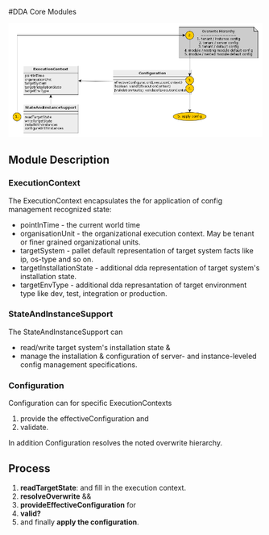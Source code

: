 #DDA Core Modules

![Figure 1: Structure of core Elements](../resources/architecture_core_modules.png)

## Module Description
### ExecutionContext
The ExecutionContext encapsulates the for application of config management recognized state:
* pointInTime - the current world time
* organisationUnit - the organizational execution context. May be tenant or finer grained organizational units. 
* targetSystem - pallet default representation of target system facts like ip, os-type and so on.
* targetInstallationState - additional dda representation of target system's installation state.  
* targetEnvType - additional dda represantation of target environment type like dev, test, integration or production.  
 
### StateAndInstanceSupport
The StateAndInstanceSupport can 
* read/write target system's installation state &
* manage the installation & configuration of server- and instance-leveled config management specifications. 

### Configuration
Configuration can for specific ExecutionContexts
1. provide the effectiveConfiguration and
2. validate.

In addition Configuration resolves the noted overwrite hierarchy. 


## Process
1. __readTargetState__: and fill in the execution context.
2. __resolveOverwrite__ && 
3. __provideEffectiveConfiguration__ for
4. __valid?__
5. and finally __apply the configuration__.
